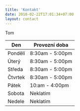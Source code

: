 ```yaml
---
title: 'Kontakt'
date: 2018-02-22T17:01:34+07:00
layout: contact
---
```


Tom

| Den       | Provozní doba   |
| --------- | --------------- |
| Pondělí   | 8:30am - 5:00pm |
| Úterý     | 8:30am - 5:00pm |
| Středa    | 8:30am - 5:00pm |
| Čtvrtek   | 8:30am - 5:00pm |
| Pátek     | 10:am - 4:00pm  |
| Sobota    | Neklatim         |
| Nedele    | Neklatim          |
